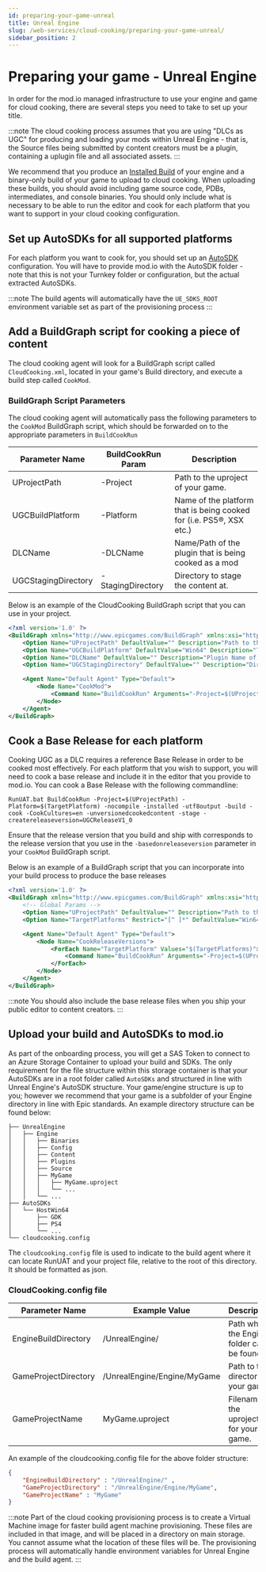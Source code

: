 ```yaml
---
id: preparing-your-game-unreal
title: Unreal Engine
slug: /web-services/cloud-cooking/preparing-your-game-unreal/
sidebar_position: 2
---
```


# Preparing your game - Unreal Engine

In order for the mod.io managed infrastructure to use your engine and game for cloud cooking, there are several steps you need to take to set up your title.

:::note
The cloud cooking process assumes that you are using "DLCs as UGC" for producing and loading your mods within Unreal Engine - that is, the Source files being submitted by content creators must be a plugin, containing a uplugin file and all associated assets.
:::

We recommend that you produce an [Installed Build](https://dev.epicgames.com/documentation/en-us/unreal-engine/create-an-installed-build-of-unreal-engine) of your engine and a binary-only build of your game to upload to cloud cooking. When uploading these builds, you should avoid including game source code, PDBs, intermediates, and console binaries. You should only include what is necessary to be able to run the editor and cook for each platform that you want to support in your cloud cooking configuration.

## Set up AutoSDKs for all supported platforms

For each platform you want to cook for, you should set up an [AutoSDK](https://dev.epicgames.com/documentation/en-us/unreal-engine/using-the-autosdk-system-in-unreal-engine) configuration. You will have to provide mod.io with the AutoSDK folder - note that this is not your Turnkey folder or configuration, but the actual extracted AutoSDKs.

:::note
The build agents will automatically have the `UE_SDKS_ROOT` environment variable set as part of the provisioning process
:::

## Add a BuildGraph script for cooking a piece of content

The cloud cooking agent will look for a BuildGraph script called `CloudCooking.xml`, located in your game's Build directory, and execute a build step called `CookMod`.

### BuildGraph Script Parameters

The cloud cooking agent will automatically pass the following parameters to the `CookMod` BuildGraph script, which should be forwarded on to the appropriate parameters in `BuildCookRun`

| Parameter Name    | BuildCookRun Param | Description |
| -------- | -------- | ------- |
| UProjectPath  | -Project | Path to the uproject of your game.   |
| UGCBuildPlatform | -Platform | Name of the platform that is being cooked for (i.e. PS5®, XSX etc.)     |
| DLCName   | -DLCName | Name/Path of the plugin that is being cooked as a mod   |
| UGCStagingDirectory | -StagingDirectory | Directory to stage the content at.  |

Below is an example of the CloudCooking BuildGraph script that you can use in your project.

```xml
<?xml version='1.0' ?>
<BuildGraph xmlns="http://www.epicgames.com/BuildGraph" xmlns:xsi="http://www.w3.org/2001/XMLSchema-instance" xsi:schemaLocation="./Schema.xsd">
    <Option Name="UProjectPath" DefaultValue="" Description="Path to the base project to reference"/>
    <Option Name="UGCBuildPlatform" DefaultValue="Win64" Description="The platform to cook UGC for. Passed by Cloud Cooking Agent"/>
    <Option Name="DLCName" DefaultValue="" Description="Plugin Name of the UGC to build"/>
    <Option Name="UGCStagingDirectory" DefaultValue="" Description="Directory to stage the packged DLC"/>      

    <Agent Name="Default Agent" Type="Default">
        <Node Name="CookMod">
            <Command Name="BuildCookRun" Arguments="-Project=$(UProjectPath) -Platform=$(UGCBuildPlatform) -nocompile -installed -utf8output  -nobuild -cook -CookCultures=en -unversionedcookedcontent -pak -stage -basedonreleaseversion=UGCReleaseV1_0 -stagebasereleasepaks -DLCName=$(DLCName) -stagingdirectory=$(UGCStagingDirectory)" />
        </Node>
    </Agent>
</BuildGraph>
```

## Cook a Base Release for each platform

Cooking UGC as a DLC requires a reference Base Release in order to be cooked most effectively. For each platform that you wish to support, you will need to cook a base release and include it in the editor that you provide to mod.io.
You can cook a Base Release with the following commandline:

`RunUAT.bat BuildCookRun -Project=$(UProjectPath) -Platform=$(TargetPlatform) -nocompile -installed -utf8output -build -cook -CookCultures=en -unversionedcookedcontent -stage -createreleaseversion=UGCReleaseV1_0`

Ensure that the release version that you build and ship with corresponds to the release version that you use in the `-basedonreleaseversion` parameter in your `CookMod` BuildGraph script.

Below is an example of a BuildGraph script that you can incorporate into your build process to produce the base releases

```xml
<?xml version='1.0' ?>
<BuildGraph xmlns="http://www.epicgames.com/BuildGraph" xmlns:xsi="http://www.w3.org/2001/XMLSchema-instance" xsi:schemaLocation="./Schema.xsd">
    <!-- Global Params -->
    <Option Name="UProjectPath" DefaultValue="" Description="Path to the base project to reference"/>
    <Option Name="TargetPlatforms" Restrict="[^ ]*" DefaultValue="Win64" Description="List of the target platforms to build for, separated by semicolons, eg. Win64;Android"/>

    <Agent Name="Default Agent" Type="Default">
        <Node Name="CookReleaseVersions">
            <ForEach Name="TargetPlatform" Values="$(TargetPlatforms)">
                <Command Name="BuildCookRun" Arguments="-Project=$(UProjectPath) -Platform=$(TargetPlatform) -nocompile -installed -utf8output -build -cook -CookCultures=en -unversionedcookedcontent -stage -createreleaseversion=UGCReleaseV1_0" />    
            </ForEach>
        </Node>
    </Agent>
</BuildGraph>
```

:::note
You should also include the base release files when you ship your public editor to content creators.
:::

## Upload your build and AutoSDKs to mod.io

As part of the onboarding process, you will get a SAS Token to connect to an Azure Storage Container to upload your build and SDKs. The only requirement for the file structure within this storage container is that your AutoSDKs are in a root folder called `AutoSDKs` and structured in line with Unreal Engine's AutoSDK structure. Your game/engine structure is up to you; however we recommend that your game is a subfolder of your Engine directory in line with Epic standards.
An example directory structure can be found below:

```
├── UnrealEngine
│   ├── Engine
│   │   ├── Binaries
│   │   ├── Config
│   │   ├── Content
│   │   ├── Plugins
│   │   ├── Source
│   │   ├── MyGame
│   │   │   ├── MyGame.uproject
│   │   │   └── ...
│   │   └── ...
├── AutoSDKs
│   └── HostWin64
│       ├── GDK
│       ├── PS4
│       └── ...
└── cloudcooking.config
```

The `cloudcooking.config` file is used to indicate to the build agent where it can locate RunUAT and your project file, relative to the root of this directory. It should be formatted as json.

### CloudCooking.config file

| Parameter Name    | Example Value | Description |
| -------- | -------- | ------- |
| EngineBuildDirectory  | /UnrealEngine/ | Path where the Engine folder can be found |
| GameProjectDirectory | /UnrealEngine/Engine/MyGame | Path to the directory of your game  |
| GameProjectName | MyGame.uproject | Filename of the uproject file for your game.  |

An example of the cloudcooking.config file for the above folder structure:

```json
{
    "EngineBuildDirectory" : "/UnrealEngine/" ,
    "GameProjectDirectory" : "/UnrealEngine/Engine/MyGame",
    "GameProjectName" : "MyGame"
}
```

:::note
Part of the cloud cooking provisioning process is to create a Virtual Machine image for faster build agent machine provisioning. These files are included in that image, and will be placed in a directory on main storage. You cannot assume what the location of these files will be. The provisioning process will automatically handle environment variables for Unreal Engine and the build agent.
:::
